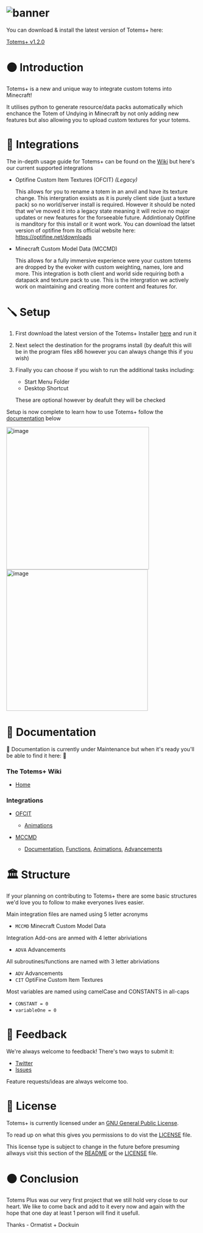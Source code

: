 # ![banner](https://user-images.githubusercontent.com/67003539/180610304-3dbce80c-c368-4fd4-aa59-124e04875284.png)

  You can download & install the latest version of Totems+ here:

  [Totems+ v1.2.0](https://www.mediafire.com/file/6s8gqlti3z5i627/Totems++Installer.exe/file)
  
# 
# 🟠 Introduction

Totems+ is a new and unique way to integrate custom totems into Minecraft! 

It utilises python to generate resource/data packs automatically which enchance the Totem of Undying in Minecraft by not only adding new features but also allowing you to upload custom textures for your totems.

# 🏃 Integrations

The in-depth usage guide for Totems+ can be found on the [Wiki](https://github.com/The-Iceburg/TotemsPlus/wiki) but here's our current supported integrations

- Optifine Custom Item Textures (OFCIT) *(Legacy)*

  This allows for you to rename a totem in an anvil and have its texture change. This intergration exsists as it is purely client side (just a texture pack) so no world/server install is required. However it should be noted that we've moved it into a legacy state meaning it will recive no major updates or new features for the forseeable future. Addintionaly Optifine is manditory for this install or it wont work. You can download the latset version of optifine from its official website here: https://optifine.net/downloads
  
- Minecraft Custom Model Data (MCCMD)

  This allows for a fully immersive experience were your custom totems are dropped by the evoker with custom weighting, names, lore and more. This integration is both client and world side requiring both a datapack and texture pack to use. This is the intergration we actively work on maintaining and creating more content and features for.

# 🪛 Setup

  1. First download the latest version of the Totems+ Installer [here](https://www.mediafire.com/file/6s8gqlti3z5i627/Totems++Installer.exe/file) and run it
  2. Next select the destination for the programs install (by deafult this will be in the program files x86 however you can always change this if you wish)
  3. Finally you can choose if you wish to run the additional tasks including:
     - Start Menu Folder 
     - Desktop Shortcut
     
     These are optional however by deafult they will be checked
  
  Setup is now complete to learn how to use Totems+ follow the [documentation](https://github.com/The-Iceburg/TotemsPlus#-documentation) below
  
  <img width="374" alt="image" src="https://user-images.githubusercontent.com/67003539/187537796-99a39c7d-bdf2-467e-a9bf-48690d53553f.png"> <img width="371" alt="image" src="https://user-images.githubusercontent.com/67003539/187537966-ed0fe9e5-176d-4daa-b271-7b83de8c0978.png">

# 📄 Documentation

  🚧 Documentation is currently under Maintenance but when it's ready you'll be able to find it here: 🚧
  
  ### The Totems+ Wiki

  - [Home](https://github.com/The-Iceburg/TotemsPlus/wiki)

  ### Integrations

  - [OFCIT](https://github.com/The-Iceburg/TotemsPlus/wiki/Optifine-Custom-Item-Textures)

    - [Animations](https://github.com/The-Iceburg/TotemsPlus/wiki/Animations)

  - [MCCMD](https://github.com/The-Iceburg/TotemsPlus/wiki/Minecraft-Custom-Model-Data)

    - [Documentation](https://github.com/The-Iceburg/TotemsPlus/wiki/Documentation), [Functions](https://github.com/The-Iceburg/TotemsPlus/wiki/Functions), [Animations](https://github.com/The-Iceburg/TotemsPlus/wiki/Animations), [Advancements](https://github.com/The-Iceburg/TotemsPlus/wiki/Advancements)

# 🏛️ Structure

  If your planning on contributing to Totems+ there are some basic structures we'd love you to follow to make everyones lives easier.
  
  Main integration files are named using 5 letter acronyms
  
  - `MCCMD` Minecraft Custom Model Data
  
  Integration Add-ons are anmed with 4 letter abriviations
  
  - `ADVA` Advancements

  All subroutines/functions are named with 3 letter abriviations
  
  - `ADV` Advancements
  - `CIT` OptiFine Custom Item Textures
  
  Most variables are named using camelCase and CONSTANTS in all-caps
  
  - `CONSTANT = 0`
  - `variableOne = 0`

# 📣 Feedback

We're always welcome to feedback! There's two ways to submit it:

  - [Twitter](https://twitter.com/theiceburg21)
  - [Issues](https://github.com/The-Iceburg/TotemsPlus/issues/new)
  
Feature requests/ideas are always welcome too.

# 📜 License

Totems+ is currently licensed under an [GNU General Public License](https://www.gnu.org/licenses/gpl-3.0.en.html).

To read up on what this gives you permissions to do vist the [LICENSE](https://github.com/The-Iceburg/TotemsPlus/blob/main/LICENSE.md) file.

This license type is subject to change in the future before presuming allways visit this section of the [README](https://github.com/The-Iceburg/TotemsPlus#-license) or the [LICENSE](https://github.com/The-Iceburg/TotemsPlus/blob/main/LICENSE.md) file.

# 🟠 Conclusion

Totems Plus was our very first project that we still hold very close to our heart. We like to come back and add to it every now and again with the hope that one day at least 1 person will find it usefull.

Thanks - Ormatist + Dockuin

